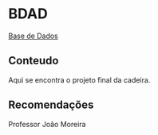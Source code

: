 # BDAD
[Base de Dados](https://sigarra.up.pt/feup/pt/ucurr_geral.ficha_uc_view?pv_ocorrencia_id=419997)

## Conteudo
Aqui se encontra o projeto final da cadeira.

## Recomendações
Professor João Moreira
